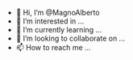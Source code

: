 - 👋 Hi, I’m @MagnoAlberto
- 👀 I’m interested in ...
- 🌱 I’m currently learning ...
- 💞️ I’m looking to collaborate on ...
- 📫 How to reach me ...

<!---
MagnoAlberto/MagnoAlberto is a ✨ special ✨ repository because its `README.md` (this file) appears on your GitHub profile.
You can click the Preview link to take a look at your changes.
--->
